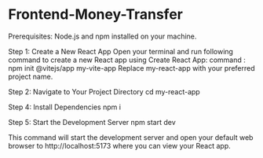 # Frontend-Money-Transfer

Prerequisites:
    Node.js and npm installed on your machine.


Step 1: Create a New React App
    Open your terminal and run following command to create a new React app using Create React App:
    command : npm init @vitejs/app my-vite-app
    Replace my-react-app with your preferred project name.


Step 2: Navigate to Your Project Directory
    cd my-react-app

Step 4: Install Dependencies
    npm i

Step 5: Start the Development Server
    npm start dev


This command will start the development server and open your default web browser to http://localhost:5173 where you can view your React app.


